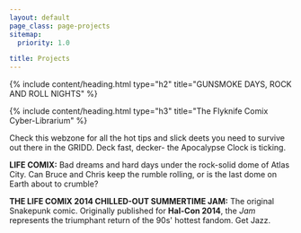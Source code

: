 ```yaml
---
layout: default
page_class: page-projects
sitemap:
  priority: 1.0

title: Projects
---
```


{% include content/heading.html type="h2" title="GUNSMOKE DAYS, ROCK AND ROLL NIGHTS" %}



{% include content/heading.html type="h3" title="The Flyknife Comix Cyber-Librarium" %}

Check this webzone for all the hot tips and slick deets you need to survive out there in the GRIDD. Deck fast, decker-
the Apocalypse Clock is ticking.

**LIFE COMIX:** Bad dreams and hard days under the rock-solid dome of Atlas City. Can Bruce and Chris keep the rumble rolling, or is the last dome on Earth about to crumble?

**THE LIFE COMIX 2014 CHILLED-OUT SUMMERTIME JAM:** The original Snakepunk comic. Originally published for **Hal-Con 2014**, the *Jam* represents the triumphant return of the 90s' hottest fandom. Get Jazz.
